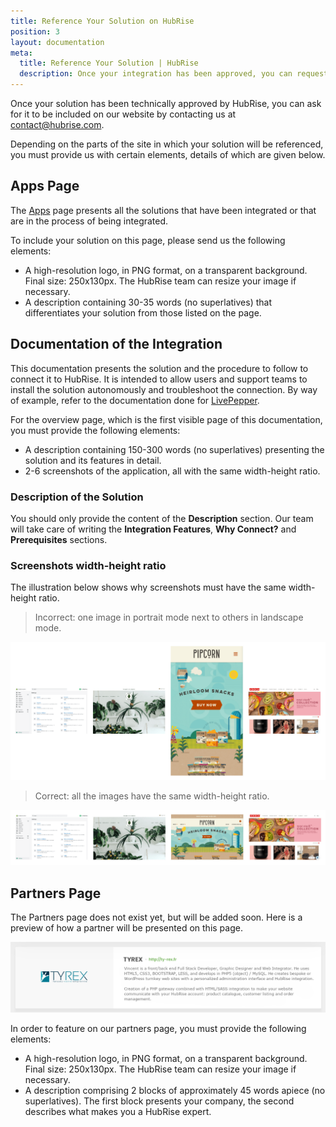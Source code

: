 ```yaml
---
title: Reference Your Solution on HubRise
position: 3
layout: documentation
meta:
  title: Reference Your Solution | HubRise
  description: Once your integration has been approved, you can request to be referenced on HubRise. The list of elements to provide depends on the type of inclusion.
---
```


Once your solution has been technically approved by HubRise, you can ask for it to be included on our website by contacting us at [contact@hubrise.com](mailto:contact@hubrise.com).

Depending on the parts of the site in which your solution will be referenced, you must provide us with certain elements, details of which are given below.

## Apps Page

The [Apps](/apps) page presents all the solutions that have been integrated or that are in the process of being integrated.

To include your solution on this page, please send us the following elements:

- A high-resolution logo, in PNG format, on a transparent background. Final size: 250x130px. The HubRise team can resize your image if necessary.
- A description containing 30-35 words (no superlatives) that differentiates your solution from those listed on the page.

## Documentation of the Integration

This documentation presents the solution and the procedure to follow to connect it to HubRise. It is intended to allow users and support teams to install the solution autonomously and troubleshoot the connection. By way of example, refer to the documentation done for [LivePepper](/apps/livepepper).

For the overview page, which is the first visible page of this documentation, you must provide the following elements:

- A description containing 150-300 words (no superlatives) presenting the solution and its features in detail.
- 2-6 screenshots of the application, all with the same width-height ratio.

### Description of the Solution

You should only provide the content of the **Description** section. Our team will take care of writing the **Integration Features**, **Why Connect?** and **Prerequisites** sections.

### Screenshots width-height ratio

The illustration below shows why screenshots must have the same width-height ratio.

> Incorrect: one image in portrait mode next to others in landscape mode.

![Incorrect image presentation](../images/009-incorrect-images.png)

> Correct: all the images have the same width-height ratio.

![Correct image presentation](../images/010-correct-images.png)

## Partners Page

The Partners page does not exist yet, but will be added soon. Here is a preview of how a partner will be presented on this page.

![Partner description example](../images/008-en-partenaire-exemple-description.png)

In order to feature on our partners page, you must provide the following elements:

- A high-resolution logo, in PNG format, on a transparent background. Final size: 250x130px. The HubRise team can resize your image if necessary.
- A description comprising 2 blocks of approximately 45 words apiece (no superlatives). The first block presents your company, the second describes what makes you a HubRise expert.
